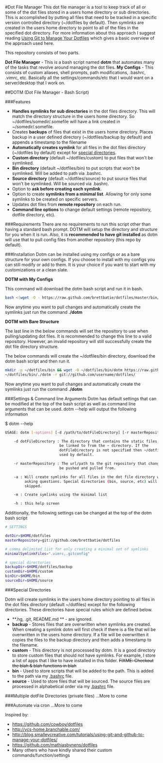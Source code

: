 #Dot File Manager
This dot file manager is a tool to keep track of all or some of the dot files stored in a users home directory or sub directories. This is accomplished by putting all files that need to be tracked in a specific version controlled directory (~/dotfiles by default). Then symlinks are created in the users home directory to point to all of the files in the specified dot directory. For more information about this approach I suggest reading [Using Git to Manage Your Dotfiles](http://blog.smalleycreative.com/tutorials/using-git-and-github-to-manage-your-dotfiles/) which gives a basic overview of the approach used here.

This repository consists of two parts.

**Dot File Manager** - This is a bash script named **dotm** that automates many of the tasks that revolve around managing the dot files.
**My Configs** - This consists of custom aliases, shell prompts, path modifications, .bashrc, .vimrc, etc. Basically all the settings/commands/etc that I would want on a server/desktop that I work on.

##DOTM (Dot File Manager - Bash Script)

###Features
* **Handles symlinks for sub directories** in the dot files directory. This will match the directory structure in the users home directory. So ~/dotfiles/somedir/.somefile will have a link created in ~/somedir/.somefile.
* Creates **backups** of files that exist in the users home directory. Places backup in a user defined directory (~/dotfiles/backup by default) and appends a timestamp to the filename
* **Automatically creates symlink** for all files in the dot files directory (~/dotfiles by default) except for [special directories](#Special-Directories).
* **Custom directory** (default ~/dotfiles/custom) to put files that won't be symlinked.
* **Bin directory** (default ~/dotfiles/bin) to put scripts that won't be symlinked. Will be added to path via .bashrc.
* **Source directory** (default ~/dotfiles/source) to put source files that won't be symlinked. Will be sourced via .bashrc.
* Option to **ask before creating each symlink**.
* Option to create **symlinks from a minimal list**. Allowing for only some symlinks to be created on specific servers.
* Updates dot files from **remote repository** on each run.
* **Command line options** to change default settings (remote repository, dotfile directory, etc).

###Requirements
There are no requirements to run this script other than having a standard bash prompt. DOTM will setup the directory and structure for you when it is run. Also, it is **recommended to have git installed** as dotm will use that to pull config files from another repository (this repo by default).

###Installation
Dotm can be installed using my configs or as a bare structure for your own configs. If you choose to install with my configs you can still modify or add to them. It is your choice if you want to start with my customizations or a clean slate.

**DOTM with My Configs**

This command will download the dotm bash script and run it in bash.

```bash
bash <(wget -O - https://raw.github.com/brettbatie/dotfiles/master/bin/dotm)
```

Now anytime you want to pull changes and automatically create the symlinks just run the command **./dotm**

**DOTM with Bare Structure**

The last line in the below commands will set the repository to use when pulling/updating dot files. It is recommended to change this line to a valid repository. However, an invalid repository will still successfully create the dot file directory structure.

The below commands will create the ~/dotfiles/bin directory, download the dotm bash script and then run it.

```bash
mkdir -p ~/dotfiles/bin && wget -O ~/dotfiles/bin/dotm https://raw.github.com/brettbatie/dotfiles/master/bin/dotm && chmod +x ~/dotfiles/bin/dotm
~/dotfiles/bin/./dotm -r git://github.com/username/dotfiles/
```

Now anytime you want to pull changes and automatically create the symlinks just run the command **./dotm**

###Settings & Command line Arguments
Dotm has default settings that can be modified at the top of the bash script as well as command line arguments that can be used. dotm --help will output the following information

$ dotm --help

```bash
USAGE: dotm [-options] [-d /path/to/dotFileDirectory] [-r masterRepository]

    -d dotFileDirectory : The directory that contains the static files that will
                         be linked to from the ~ directory. If the 
                         dotFileDirectory is not specified then ~/dotfiles is
                         used by default.

    -r masterRepository : The url/path to the git repository that changes will 
                         be pushed and pulled from.

    -a : Will create symlinks for all files in the dot file directory without 
         asking questions. Special directories (bin, source, etc) will still be
         skipped.

    -m : Create symlinks using the minimal list

    -h : this help screen
```
Additionally, the following settings can be changed at the top of the dotm bash script

```bash
# SETTINGS

dotDir=$HOME/dotfiles
masterRepository=git://github.com/brettbatie/dotfiles

# comma delimited list for only creating a minimal set of symlinks
minimalSymlinkFiles=".vimrc,.gitconfig"

# special directories
backupDir=$HOME/dotfiles/backup
customDir=$HOME/custom
binDir=$HOME/bin
sourceDir=$HOME/source

```

###Special Directories

Dotm will create symlinks in the users home directory pointing to all files in the dot files directory (default ~/dotfiles) except for the following directories. These directories have special rules which are defined below.

* **.hg, .git, README.md ** - are ignored.
* **backup** - Stores files that are overwritten when symlinks are created. When creating a symlink dotm will first check if there is a file that wil be overwritten in the users home directory. If a file will be overwritten it copies the files to the backup directory and then adds a timestamp to the filename.
* **custom** - This directory is not processed by dotm. It is a good directory to store custom files that should not have symlinks. For example, I store a list of apps that I like to have installed in this folder. ~~FIXME: Checkout the blah & blah functions in blah~~
* **bin** - Used to store scripts that will be added to the path. This is added to the path via my [.bashrc](https://github.com/brettbatie/dotfiles/blob/master/.bashrc) file.
* **source** - Used to store files that will be sourced. The source files are processed in alphabetical order via my [.bashrc](https://github.com/brettbatie/dotfiles/blob/master/.bashrc) file.

###Multiple dotFile Directories (private files)
...More to come

###Automate via cron
...More to come


Inspired by:

* https://github.com/cowboy/dotfiles
* http://vcs-home.branchable.com/
* http://blog.smalleycreative.com/tutorials/using-git-and-github-to-manage-your-dotfiles/
* https://github.com/mathiasbynens/dotfiles
* Many others who have kindly shared their custom commands/function/settings